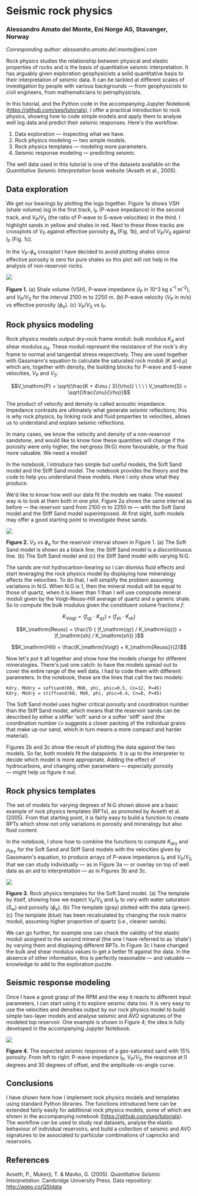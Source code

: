 # Seismic rock physics

### Alessandro Amato del Monte, Eni Norge AS, Stavanger, Norway

_Corresponding author: alessandro.amato.del.monte@eni.com_

Rock physics studies the relationship between physical and elastic properties of rocks and is the basis of quantitative seismic interpretation. It has arguably given exploration geophysicists a solid quantitative basis to their interpretation of seismic data. It can be tackled at different scales of investigation by people with various backgrounds &mdash; from geophysicists to civil engineers, from mathematicians to petrophysicists.

In this tutorial, and the Python code in the accompanying Jupyter Notebook (https://github.com/seg/tutorials), I offer a practical introduction to rock physics, showing how to code simple models and apply them to analyse well log data and predict their seismic responses. Here's the workflow:

1. Data exploration &mdash; inspecting what we have.
2. Rock physics modeling &mdash; two simple models.
3. Rock physics templates &mdash; modeling more parameters.
4. Seismic response modeling &mdash; predicting seismic.

The well data used in this tutorial is one of the datasets available on the _Quantitative Seismic Interpretation_ book website (Avseth et al., 2005).


## Data exploration

We get our bearings by plotting the logs together. Figure 1a shows VSH (shale volume) log in the first track, $I_\mathrm{P}$ (P-wave impedance) in the second track, and $V_\mathrm{P} / V_\mathrm{S}$ (the ratio of P-wave to S-wave velocities) in the third. I highlight sands in yellow and shales in red. Next to these three tracks are crossplots of $V_\mathrm{P}$ against effective porosity $\phi_\mathrm{e}$ (Fig. 1b), and of $V_\mathrm{P} / V_\mathrm{S}$ against $I_\mathrm{P}$ (Fig. 1c).

In the $V_\mathrm{P}$&ndash;$\phi_\mathrm{e}$ crossplot I have decided to avoid plotting shales since effective porosity is zero for pure shales so this plot will not help in the analysis of non-reservoir rocks.

![](Figure_1_AADM.png)

**Figure 1.** (a) Shale volume (VSH), P-wave impedance ($I_\mathrm{P}$ in 10^3 kg s<sup>&ndash;1</sup> m<sup>&ndash;2</sup>), and $V_\mathrm{P} / V_\mathrm{S}$ for the interval 2100 m to 2250 m. (b) P-wave velocity ($V_\mathrm{P}$ in m/s) vs effective porosity ($\phi_\mathrm{e}$). (c) $V_\mathrm{P} / V_\mathrm{S}$ vs $I_\mathrm{P}$.

<!-- I changed the units for Ip then removed the LaTeX formatting: ($I_\mathrm{P}$ in $\mathrm{m} / \mathrm{s} \cdot \mathrm{g} / \mathrm{cm}^3$) -->

## Rock physics modeling

Rock physics models output dry-rock frame moduli: bulk modulus $K_\mathrm{d}$ and shear modulus $\mu_\mathrm{d}$. These moduli represent the resistance of the rock's dry frame to normal and tangential stress respectively. They are used together with Gassmann's equation to calculate the saturated rock moduli ($K$ and $\mu$) which are, together with density, the building blocks for P-wave and S-wave velocities, $V_\mathrm{P}$ and $V_\mathrm{S}$:

$$V_\mathrm{P} = \sqrt{\frac{K + 4\mu / 3}{\rho}} \ \ \ \ V_\mathrm{S} = \sqrt{\frac{\mu}{\rho}}$$

The product of velocity and density is called acoustic impedance. Impedance contrasts are ultimately what generate seismic reflections; this is why rock physics, by linking rock and fluid properties to velocities, allows us to understand and explain seismic reflections.

In many cases, we know the velocity and density of a non-reservoir sandstone, and would like to know how these quantities will change if the porosity were only higher, the net:gross (N:G) more favourable, or the fluid more valuable. We need a model!

In the notebook, I introduce two simple but useful models, the Soft Sand model and the Stiff Sand model. The notebook provides the theory and the code to help you understand these models. Here I only show what they produce.

We'd like to know how well our data fit the models we make. The easiest way is to look at them both in one plot. Figure 2a shows the same interval as before &mdash; the reservoir sand from 2100 m to 2250 m &mdash; with the Soft Sand model and the Stiff Sand model superimposed. At first sight, both models may offer a good starting point to investigate these sands.

![](Figure_2_AADM.png)

**Figure 2.** $V_\mathrm{P}$ vs $\phi_\mathrm{e}$ for the reservoir interval shown in Figure 1. (a) The Soft Sand model is shown as a black line; the Stiff Sand model is a discontinuous line. (b) The Soft Sand model and (c) the Stiff Sand model with varying N:G.

The sands are not hydrocarbon-bearing so I can dismiss fluid effects and start leveraging the rock physics model by displaying how mineralogy affects the velocities. To do that, I will simplify the problem assuming variations in N:G. When N:G is 1, then the mineral moduli will be equal to those of quartz, when it is lower than 1 than I will use composite mineral moduli given by the Voigt&ndash;Reuss&ndash;Hill average of quartz and a generic shale. So to compute the bulk modulus given the constituent volume fractions _f_:

$$K_\mathrm{Voigt} = (f_\mathrm{qz} \cdot K_\mathrm{qz}) + (f_\mathrm{sh} \cdot K_\mathrm{sh})$$

$$K_\mathrm{Reuss} = \frac{1} { (f_\mathrm{qz} / K_\mathrm{qz}) + (f_\mathrm{sh} / K_\mathrm{sh}) }$$

$$K_\mathrm{Hill} = \frac{K_\mathrm{Voigt} + K_\mathrm{Reuss}}{2}$$

Now let's put it all together and show how the models change for different mineralogies. There's just one catch: to have the models spread out to cover the entire range of the well data, I had to code them with different parameters. In the notebook, these are the lines that call the two models:

    Kdry, MUdry = softsand(K0, MU0, phi, phic=0.5, Cn=12, P=45)
    Kdry, MUdry = stiffsand(K0, MU0, phi, phic=0.4, Cn=8, P=45)

The Soft Sand model uses higher critical porosity and coordination number than the Stiff Sand model, which means that the reservoir sands can be described by either a stiffer 'soft' sand or a softer 'stiff' sand (the coordination number `Cn` suggests a closer packing of the individual grains that make up our sand, which in turn means a more compact and harder material).

Figures 2b and 2c show the result of plotting the data against the two models. So far, both models fit the datapoints. It is up to the interpreter to decide which model is more appropriate. Adding the effect of hydrocarbons, and changing other parameters &mdash; especially porosity &mdash; might help us figure it out.


## Rock physics templates

The set of models for varying degrees of N:G shown above are a basic example of rock physics templates (RPTs), as promoted by Avseth et al. (2005). From that starting point, it is fairly easy to build a function to create RPTs which show not only variations in porosity and mineralogy but also fluid content.

In the notebook, I show how to combine the functions to compute $K_\mathrm{dry}$ and $\mu_\mathrm{dry}$ for the Soft Sand and Stiff Sand models with the velocities given by Gassmann's equation, to produce arrays of P-wave impedance $I_\mathrm{P}$ and $V_\mathrm{P}/V_\mathrm{S}$ that we can study individually &mdash; as in Figure 3a &mdash; or overlay on top of well data as an aid to interpretation &mdash; as in Figures 3b and 3c.

![](Figure_3_AADM.png)

**Figure 3.** Rock physics templates for the Soft Sand model. (a) The template by itself, showing how we expect $V_\mathrm{P}/V_\mathrm{S}$ and $I_\mathrm{P}$ to vary with water saturation ($S_\mathrm{w}$) and porosity ($\phi_\mathrm{e}$). (b) The template (gray) plotted with the data (green). (c) The template (blue) has been recalculated by changing the rock matrix moduli, assuming higher proportion of quartz (i.e., cleaner sands).

We can go further, for example one can check the validity of the elastic moduli assigned to the second mineral (the one I have referred to as 'shale') by varying them and displaying different RPTs. In Figure 3c I have changed the bulk and shear modulus values to get a better fit against the data. In the absence of other information, this is perfectly reasonable — and valuable — knowledge to add to the exploration puzzle.


## Seismic response modeling

Once I have a good grasp of the RPM and the way it reacts to different input parameters, I can start using it to explore seismic data too. It is very easy to use the velocities and densities output by our rock physics model to build simple two-layer models and analyse seismic and AVO signatures of the modeled top reservoir. One example is shown in Figure 4; the idea is fully developed in the accompanying Jupyter Notebook.

![](Figure_4_AADM.png)

**Figure 4.** The expected seismic response of a gas-saturated sand with 15% porosity. From left to right: P-wave impedance  $I_\mathrm{P}$, $V_\mathrm{P}/V_\mathrm{S}$, the response at 0 degrees and 30 degrees of offset, and the amplitude-vs-angle curve.


## Conclusions

I have shown here how I implement rock physics models and templates using standard Python libraries. The functions introduced here can be extended fairly easily for additional rock physics models, some of which are shown in the accompanying notebook (https://github.com/seg/tutorials). The workflow  can be used to study real datasets, analyse the elastic behaviour of individual reservoirs, and build a collection of seismic and AVO signatures to be associated to particular combinations of caprocks and reservoirs.


## References

Avseth, P., Mukerji, T. & Mavko, G. (2005). _Quantitative Seismic Interpretation._ Cambridge University Press. Data repository: http://ageo.co/QSIdata
